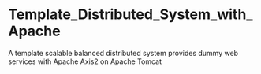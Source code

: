 # Template_Distributed_System_with_Apache
 A template scalable balanced distributed system provides dummy web services with Apache Axis2 on Apache Tomcat
